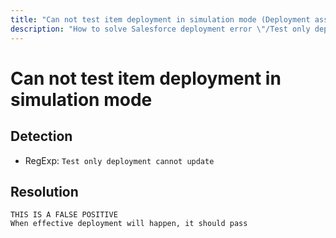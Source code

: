 ```yaml
---
title: "Can not test item deployment in simulation mode (Deployment assistant)"
description: "How to solve Salesforce deployment error \"/Test only deployment cannot update\""
---
```

<!-- markdownlint-disable MD013 -->
# Can not test item deployment in simulation mode

## Detection

- RegExp: `Test only deployment cannot update`

## Resolution

```shell
THIS IS A FALSE POSITIVE
When effective deployment will happen, it should pass
```
